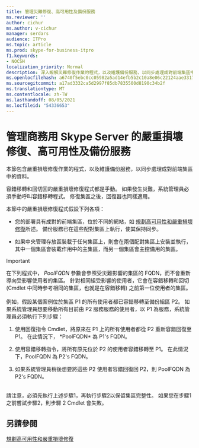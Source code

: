 ```yaml
---
title: 管理災難修復、高可用性及備份服務
ms.reviewer: ''
author: cichur
ms.author: v-cichur
manager: serdars
audience: ITPro
ms.topic: article
ms.prod: skype-for-business-itpro
f1.keywords:
- NOCSH
localization_priority: Normal
description: 深入瞭解災難修復作業的程式，以及維護備份服務，以同步處理成對前端集區中的資料。
ms.openlocfilehash: a6740f5ebc0cc05982a5ad14efb5b2c10a8e06c22124aae331725d4c74a5aac2
ms.sourcegitcommit: a17ad3332ca5d2997f85db7835500d8190c34b2f
ms.translationtype: MT
ms.contentlocale: zh-TW
ms.lasthandoff: 08/05/2021
ms.locfileid: "54336653"
---
```

# <a name="managing-skype-for-business-server-disaster-recovery-high-availability-and-backup-service"></a>管理商務用 Skype Server 的嚴重損壞修復、高可用性及備份服務

本節包含嚴重損壞修復作業的程式，以及維護備份服務，以同步處理成對前端集區中的資料。

容錯移轉和回切回的嚴重損壞修復程式都是手動。 如果發生災難，系統管理員必須手動呼叫容錯移轉程式。 修復集區之後，回復器也同樣適用。

本節中的嚴重損壞修復程式假設下列各項：

  - 您的部署具有成對的前端集區，位於不同的網站，如 [規劃高可用性和嚴重損壞修復](../../plan-your-deployment/high-availability-and-disaster-recovery/high-availability-and-disaster-recovery.md)所述。 備份服務已在這些配對集區上執行，使其保持同步。

  - 如果中央管理存放區裝載于任何集區上，則會在兩個配對集區上安裝並執行，其中一個集區會裝載作用中的主集區，而另一個集區會主控備用的集區。

> [!IMPORTANT]
> 在下列程式中， *PoolFQDN* 參數會參照受災難影響的集區的 FQDN，而不會重新導向受影響使用者的集區。 針對相同組受影響的使用者，它會在容錯移轉和回切 (Cmdlet 中同時參考相同的集區，也就是在容錯移轉) 之前第一位使用者的集區。<BR><br>例如，假設某個案例位於集區 P1 的所有使用者都已容錯移轉至備份組區 P2。 如果系統管理員想要移動所有目前由 P2 服務服務的使用者，以 P1 為服務，系統管理員必須執行下列步驟： 
> <OL>
> <LI>
> <P>使用回復指令 Cmdlet，將原來在 P1 上的所有使用者都從 P2 重新容錯回復至 P1。 在此情況下， *PoolFQDN* 為 P1's FQDN。</P>
> <LI>
> <P>使用容錯移轉指令，將所有原先位於 P2 的使用者容錯移轉至 P1。 在此情況下，PoolFQDN 為 P2's FQDN。</P>
> <LI>
> <P>如果系統管理員稍後想要將這些 P2 使用者容錯回復回 P2，則 PoolFQDN 為 P2's FQDN。</P></LI></OL><br>請注意，必須先執行上述步驟1，再執行步驟2以保留集區完整性。 如果您在步驟1之前嘗試步驟2，則步驟 2 Cmdlet 會失敗。


## <a name="see-also"></a>另請參閱

[規劃高可用性和嚴重損壞修復](../../plan-your-deployment/high-availability-and-disaster-recovery/high-availability-and-disaster-recovery.md) 
  
